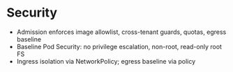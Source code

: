 # Security

- Admission enforces image allowlist, cross-tenant guards, quotas, egress baseline
- Baseline Pod Security: no privilege escalation, non-root, read-only root FS
- Ingress isolation via NetworkPolicy; egress baseline via policy
